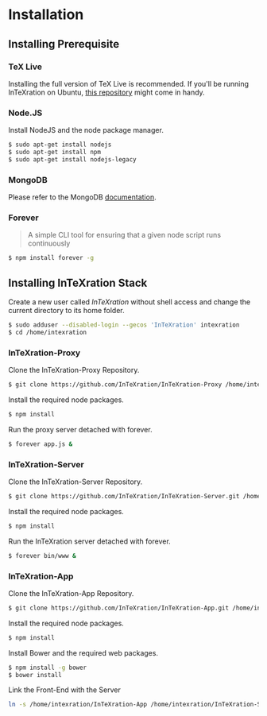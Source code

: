 Installation
============

## Installing Prerequisite

### TeX Live

Installing the full version of TeX Live is recommended. If you'll be running InTeXration on Ubuntu, [this repository](https://github.com/scottkosty/install-tl-ubuntu) might come in handy.

### Node.JS

Install NodeJS and the node package manager.
```bash
$ sudo apt-get install nodejs
$ sudo apt-get install npm
$ sudo apt-get install nodejs-legacy
```

### MongoDB

Please refer to the MongoDB [documentation](http://docs.mongodb.org/manual/tutorial/install-mongodb-on-ubuntu/).

### Forever

> A simple CLI tool for ensuring that a given node script runs continuously

```bash
$ npm install forever -g
```

## Installing InTeXration Stack

Create a new user called *InTeXration* without shell access and change the current directory to its home folder.
```bash
$ sudo adduser --disabled-login --gecos 'InTeXration' intexration
$ cd /home/intexration
```

### InTeXration-Proxy

Clone the InTeXration-Proxy Repository.
```bash
$ git clone https://github.com/InTeXration/InTeXration-Proxy /home/intexration/InTeXration-Proxy
```

Install the required node packages.
```bash
$ npm install
```

Run the proxy server detached with forever.
```bash
$ forever app.js &
```

### InTeXration-Server

Clone the InTeXration-Server Repository.
```bash
$ git clone https://github.com/InTeXration/InTeXration-Server.git /home/intexration/InTeXration-Server
```

Install the required node packages.
```bash
$ npm install
```

Run the InTeXration server detached with forever.
```bash
$ forever bin/www &
```

### InTeXration-App

Clone the InTeXration-App Repository.
```bash
$ git clone https://github.com/InTeXration/InTeXration-App.git /home/intexration/InTeXration-App
```

Install the required node packages.
```bash
$ npm install
```

Install Bower and the required web packages.
```bash
$ npm install -g bower
$ bower install
```

Link the Front-End with the Server
```bash
ln -s /home/intexration/InTeXration-App /home/intexration/InTeXration-Server/front
```